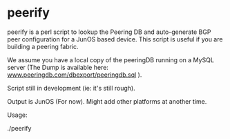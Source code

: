 peerify
=======

peerify is a perl script to lookup the Peering DB and auto-generate BGP peer configuration for a JunOS based device. This script is useful if you are building a peering fabric.

We assume you have a local copy of the peeringDB running on a MySQL server (The Dump is available here: www.peeringdb.com/dbexport/peeringdb.sql ).

Script still in development (ie: it's still rough). 

Output is JunOS (For now). Might add other platforms at another time. 

Usage:


./peerify <MY ASN> <PEER ASN>


